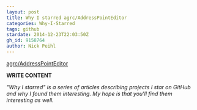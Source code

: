 ```yaml
---
layout: post
title: Why I starred agrc/AddressPointEditor
categories: Why-I-Starred
tags: github
stardate: 2014-12-23T22:03:50Z
gh_id: 9158764
author: Nick Peihl
---
```


[agrc/AddressPointEditor](https://github.com/agrc/AddressPointEditor)

**WRITE CONTENT**

*"Why I starred" is a series of articles describing projects I star on GitHub and why I found them interesting. My hope is that you'll find them interesting as well.*

